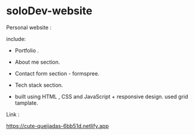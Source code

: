 # soloDev-website

Personal website :

include:

- Portfolio .
- About me section. 
- Contact form section -  formspree.
- Tech stack section.

- built using HTML , CSS and JavaScript + responsive design.
used grid tamplate.

Link :

https://cute-queijadas-6bb51d.netlify.app
